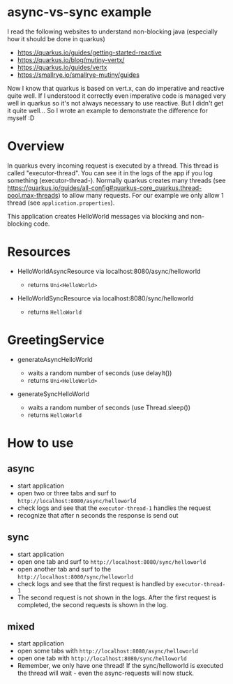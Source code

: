 # async-vs-sync example

I read the following websites to understand non-blocking java (especially how it should be done in quarkus)
- https://quarkus.io/guides/getting-started-reactive
- https://quarkus.io/blog/mutiny-vertx/
- https://quarkus.io/guides/vertx
- https://smallrye.io/smallrye-mutiny/guides

Now I know that quarkus is based on vert.x, can do imperative and reactive quite well. If I understood it correctly even imperative code is managed very well in quarkus so it's not always necessary to use reactive. But I didn't get it quite well...
So I wrote an example to demonstrate the difference for myself :D

# Overview

In quarkus every incoming request is executed by a thread. This thread is called "executor-thread". You can see it in the logs of the app if you log something (executor-thread-<number>).
Normally quarkus creates many threads (see https://quarkus.io/guides/all-config#quarkus-core_quarkus.thread-pool.max-threads) to allow many requests.
For our example we only allow 1 thread (see `application.properties`).

This application creates HelloWorld messages via blocking and non-blocking code.

# Resources

- HelloWorldAsyncResource via localhost:8080/async/helloworld
  - returns `Uni<HelloWorld>`

- HelloWorldSyncResource via localhost:8080/sync/helloworld
  - returns `HelloWorld`
    
# GreetingService

- generateAsyncHelloWorld
  - waits a random number of seconds (use delayIt())
  - returns `Uni<HelloWorld>`

- generateSyncHelloWorld
    - waits a random number of seconds (use Thread.sleep())
    - returns `HelloWorld`
    
# How to use

## async
- start application
- open two or three tabs and surf to `http://localhost:8080/async/helloworld`
- check logs and see that the `executor-thread-1` handles the request
- recognize that after n seconds the response is send out

## sync
- start application
- open one tab and surf to `http://localhost:8080/sync/helloworld`
- open another tab and surf to the `http://localhost:8080/sync/helloworld`
- check logs and see that the first request is handled by `executor-thread-1`
- The second request is not shown in the logs. After the first request is completed, the second requests is shown in the log.

## mixed
- start application
- open some tabs with `http://localhost:8080/async/helloworld`
- open one tab with `http://localhost:8080/sync/helloworld`
- Remember, we only have one thread! If the sync/helloworld is executed the thread will wait - even the async-requests will now stuck.
